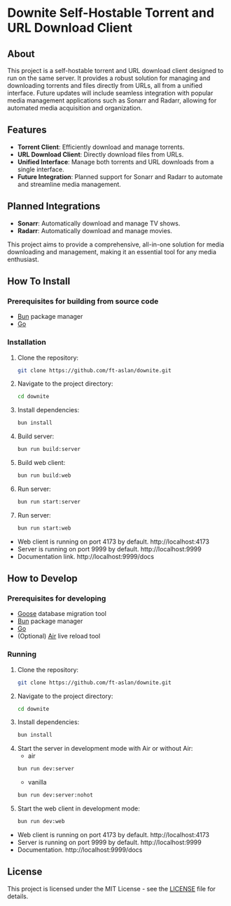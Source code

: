 # Downite Self-Hostable Torrent and URL Download Client

## About

This project is a self-hostable torrent and URL download client designed to run on the same server. It provides a robust solution for managing and downloading torrents and files directly from URLs, all from a unified interface. Future updates will include seamless integration with popular media management applications such as Sonarr and Radarr, allowing for automated media acquisition and organization.

## Features

- **Torrent Client**: Efficiently download and manage torrents.
- **URL Download Client**: Directly download files from URLs.
- **Unified Interface**: Manage both torrents and URL downloads from a single interface.
- **Future Integration**: Planned support for Sonarr and Radarr to automate and streamline media management.

## Planned Integrations

- **Sonarr**: Automatically download and manage TV shows.
- **Radarr**: Automatically download and manage movies.

This project aims to provide a comprehensive, all-in-one solution for media downloading and management, making it an essential tool for any media enthusiast.

## How To Install

### Prerequisites for building from source code

- [Bun](https://github.com/oven-sh/bun) package manager
- [Go](https://go.dev/)

### Installation

1. Clone the repository:
   ```sh
   git clone https://github.com/ft-aslan/downite.git
   ```
2. Navigate to the project directory:
   ```sh
   cd downite
   ```
3. Install dependencies:
   ```sh
   bun install
   ```
4. Build server:
   ```sh
   bun run build:server
   ```
5. Build web client:
   ```sh
   bun run build:web
   ```
6. Run server:
   ```sh
   bun run start:server
   ```
7. Run server:
   ```sh
   bun run start:web
   ```

- Web client is running on port 4173 by default. http://localhost:4173
- Server is running on port 9999 by default. http://localhost:9999
- Documentation link. http://localhost:9999/docs

## How to Develop

### Prerequisites for developing

- [Goose](https://github.com/pressly/goose) database migration tool
- [Bun](https://github.com/oven-sh/bun) package manager
- [Go](https://go.dev/)
- (Optional) [Air](https://github.com/air-verse/air) live reload tool

### Running

1. Clone the repository:
   ```sh
   git clone https://github.com/ft-aslan/downite.git
   ```
2. Navigate to the project directory:
   ```sh
   cd downite
   ```
3. Install dependencies:
   ```sh
   bun install
   ```
4. Start the server in development mode with Air or without Air:
   - air
   ```sh
   bun run dev:server
   ```
   - vanilla
   ```sh
   bun run dev:server:nohot
   ```
5. Start the web client in development mode:
   ```sh
   bun run dev:web
   ```

- Web client is running on port 4173 by default. http://localhost:4173
- Server is running on port 9999 by default. http://localhost:9999
- Documentation. http://localhost:9999/docs

## License

This project is licensed under the MIT License - see the [LICENSE](LICENSE) file for details.
